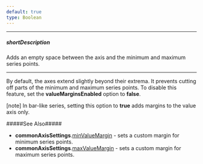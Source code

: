 ```yaml
---
default: true
type: Boolean
---
```

---
##### shortDescription
Adds an empty space between the axis and the minimum and maximum series points.

---
By default, the axes extend slightly beyond their extrema. It prevents cutting off parts of the minimum and maximum series points. To disable this feature, set the **valueMarginsEnabled** option to **false**.

[note] In bar-like series, setting this option to **true** adds margins to the value axis only.

#####See Also#####
- **commonAxisSettings**.[minValueMargin](/api-reference/20%20Data%20Visualization%20Widgets/dxChart/1%20Configuration/commonAxisSettings/minValueMargin.md '/Documentation/ApiReference/Data_Visualization_Widgets/dxChart/Configuration/commonAxisSettings/#minValueMargin') - sets a custom margin for minimum series points.
- **commonAxisSettings**.[maxValueMargin](/api-reference/20%20Data%20Visualization%20Widgets/dxChart/1%20Configuration/commonAxisSettings/maxValueMargin.md '/Documentation/ApiReference/Data_Visualization_Widgets/dxChart/Configuration/commonAxisSettings/#maxValueMargin') - sets a custom margin for maximum series points.